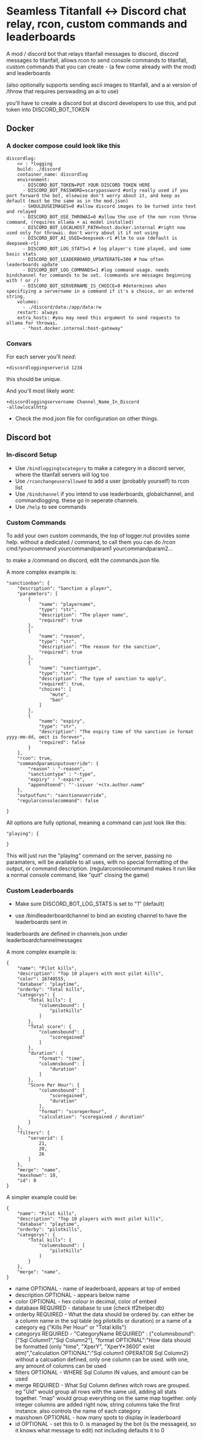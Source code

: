 # Seamless Titanfall <-> Discord chat relay, rcon, custom commands and leaderboards

A mod / discord bot that relays titanfall messages to discord, discord messages to titanfall, allows rcon to send console commands to titanfall, custom commands that you can create - (a few come already with the mod) and leaderboards

(also optionally supports sending ascii images to titanfall, and a ai version of /throw that requires perswading an ai to use)

you'll have to create a discord bot at discord developers to use this, and put token into DISCORD_BOT_TOKEN

## Docker

### A docker compose could look like this

```
discordlog:
    << : *logging
    build: ./discord
    container_name: discordlog
    environment:
      - DISCORD_BOT_TOKEN=PUT YOUR DISCORD TOKEN HERE
      - DISCORD_BOT_PASSWORD=scarypassword #only really used if you port forward the bot, elsewise don't worry about it, and keep as default (must be the same as in the mod.json)
      - SHOULDUSEIMAGES=0 #allow discord images to be turned into text and relayed
      - DISCORD_BOT_USE_THROWAI=0 #allow the use of the non rcon throw command, (requires ollama + ai model installed)
      - DISCORD_BOT_LOCALHOST_PATH=host.docker.internal #right now used only for throwai. don't worry about it if not using
      - DISCORD_BOT_AI_USED=deepseek-r1 #llm to use (default is deepseek-r1)
      - DISCORD_BOT_LOG_STATS=1 # log player's time played, and some basic stats
      - DISCORD_BOT_LEADERBOARD_UPDATERATE=300 # how often leaderboards update
      - DISCORD_BOT_LOG_COMMANDS=1 #log command usage. needs bindchannel for commands to be set. (commands are messages beginning with ! or /)
      - DISCORD_BOT_SERVERNAME_IS_CHOICE=0 #determines when specifiying a servername in a command if it's a choice, or an entered string.
    volumes:
      - ./discord/data:/app/data:rw
    restart: always
    extra_hosts: #you may need this argument to send requests to ollama for throwai.
      - "host.docker.internal:host-gateway"
```

### Convars

For each server you'll _need_:

```
+discordloggingserverid 1234
```

this should be unique.

And you'll most likely _want_:

```
+discordloggingservername Channel_Name_In_Discord
-allowlocalhttp
```

- Check the mod.json file for configuration on other things.

## Discord bot

### In-discord Setup

- Use ```/bindloggingtocategory``` to make a category in a discord server, where the titanfall servers will log too
- Use ```/rconchangeuserallowed``` to add a user (probably yourself) to rcon list
- Use ```/bindchannel``` if you intend to use leaderboards, globalchannel, and commandlogging. these go in seperate channels.
- Use ```/help``` to see commands


### Custom Commands

To add your own custom commands, the top of logger.nut provides some help.
without a dedicated / command, to call them you can do /rcon cmd:!yourcommand yourcommandparam1 yourcommandparam2...

to make a /command on discord, edit the commands.json file.

A more complex example is:

```
"sanctionban": {
    "description": "Sanction a player",
    "parameters": [
        {
            "name": "playername",
            "type": "str",
            "description": "The player name",
            "required": true
        },
        {
            "name": "reason",
            "type": "str",
            "description": "The reason for the sanction",
            "required": true
        },
        {
            "name": "sanctiontype",
            "type": "str",
            "description": "The type of sanction to apply",
            "required": true,
            "choices": [
                "mute",
                "ban"
            ]
        },
        {
            "name": "expiry",
            "type": "str",
            "description": "The expiry time of the sanction in format yyyy-mm-dd, omit is forever",
            "required": false
        }
    ],
    "rcon": true,
    "commandparaminputoverride": {
        "reason" : "-reason",
        "sanctiontype" : "-type",
        "expiry" : "-expire",
        "appendtoend": "'-issuer '+ctx.author.name"
    },
    "outputfunc": "sanctionoverride",
    "regularconsolecommand": false

}
```

All options are fully optional, meaning a command can just look like this:

```
"playing": {

}
```

This will just run the "playing" command on the server, passing no paramaters, will be available to all uses, with no special formatting of the output, or command description. (regularconsolecommand makes it run like a normal console command, like "quit" closing the game)

### Custom Leaderboards

- Make sure DISCORD_BOT_LOG_STATS is set to "1" (default)

- use /bindleaderboardchannel to bind an existing channel to have the leaderboards sent in

leaderboards are defined in channels.json under leaderboardchannelmessages

A more complex example is:

```
{
    "name": "Pilot kills",
    "description": "Top 10 players with most pilot kills",
    "color": 16740555,
    "database": "playtime",
    "orderby": "Total kills",
    "categorys": {
        "Total kills": {
            "columnsbound": [
                "pilotkills"
            ]
        },
        "Total score": {
            "columnsbound": [
                "scoregained"
            ]
        },
        "duration": {
            "format": "time",
            "columnsbound": [
                "duration"
            ]
        },
        "Score Per Hour": {
            "columnsbound": [
                "scoregained",
                "duration"
            ],
            "format": "scoreperhour",
            "calculation": "scoregained / duration"
        }
    },
    "filters": {
        "serverid": [
            21,
            20,
            26
        ]
    },
    "merge": "name",
    "maxshown": 10,
    "id": 0
}
```

A simpler example could be:

```
{
    "name": "Pilot kills",
    "description": "Top 10 players with most pilot kills",
    "database": "playtime",
    "orderby": "pilotkills",
    "categorys": {
        "Total kills": {
            "columnsbound": [
                "pilotkills"
            ]
        }
    },
    "merge": "name",
}
```
- name OPTIONAL - name of leaderboard, appears at top of embed
- description OPTIONAL - appears below name
- color OPTIONAL - hex colour in decimal, color of embed
- database REQUIRED - database to use (check tf2helper.db)
- orderby REQUIRED - What the data should be ordered by. can either be a column name in the sql table (eg pilotkills or duration) or a name of a category eg ("Kills Per Hour" or "Total kills")
- categorys REQUIRED - "CategoryName REQUIRED" : {"columnsbound": ["Sql Column1","Sql Column2"], "format OPTIONAL":"How data should be formatted (only "time", "XperY", "XperY*3600" exist atm)","calculation OPTIONAL":"Sql column1 OPERATOR Sql Column2} without a calcuation defined, only one column can be used. with one, any amount of columns can be used
- filters OPTIONAL - WHERE Sql Column IN values, and amount can be used
- merge REQUIRED - What Sql Column defines witch rows are grouped. eg "Uid" would group all rows with the same uid, adding all stats together. "map" would group everything on the same map together. only integer columns are added right now, string columns take the first instance. also controls the name of each category
- maxshown OPTIONAL - how many spots to display in leaderboard
- id OPTIONAL - set this to 0. is managed by the bot (is the messageid, so it knows what message to edit) not including defaults it to 0